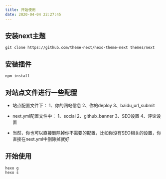 ```yaml
---
title: 开始使用
date: 2020-04-04 22:27:45
---
```


## 安装next主题

```
git clone https://github.com/theme-next/hexo-theme-next themes/next
```

## 安装插件

```
npm install
```
## 对站点文件进行一些配置

- 站点配置文件下：
  1、你的网站信息
  2、你的deploy
  3、baidu_url_submit
- next.yml配置文件中：
  1、social
  2、github_banner
  3、SEO设置 
  4、评论设置

- 当然，你也可以直接删除掉你不需要的配置，比如你没有SEO相关的设置，你直接在next.yml中删除掉就好

## 开始使用

```
hexo g
hexo s
```

